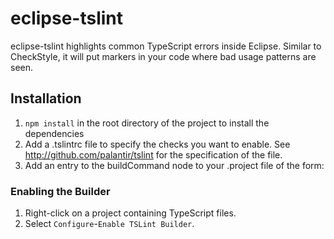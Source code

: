 # eclipse-tslint

eclipse-tslint highlights common TypeScript errors inside Eclipse. Similar to CheckStyle, it will put markers in your code where bad usage patterns are seen.

## Installation

1. `npm install` in the root directory of the project to install the dependencies
2. Add a .tslintrc file to specify the checks you want to enable. See <http://github.com/palantir/tslint> for the specification of the file.
3. Add an entry to the buildCommand node to your .project file of the form:

### Enabling the Builder

1. Right-click on a project containing TypeScript files.
2. Select `Configure`-`Enable TSLint Builder`.